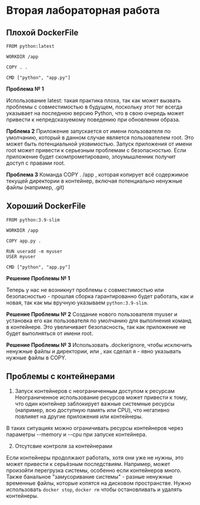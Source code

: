 # __Вторая лабораторная работа__
## __Плохой DockerFile__
```
FROM python:latest

WORKDIR /app

COPY . .

CMD ["python", "app.py"]
```
__Проблема № 1__

Использование latest: такая практика плоха, так как может вызвать проблемы с совместимостью в будущем, поскольку этот тег всегда указывает на последнюю версию Python, что в свою очередь может привести к непредсказуемому поведению при обновлении образа.

__Прблема 2__
Приложение запускается от имени пользователя по умолчанию, который в данном случае является пользователем root. Это может быть потенциальной уязвимостью. Запуск приложения от имени root может привести к серьезным проблемам с безопасностью. Если приложение будет скомпрометировано, злоумышленник получит доступ с правами root.

__Проблема 3__
Команда COPY . /app , которая копирует всё содержимое текущей директории в контейнер, включая потенциально ненужные файлы (например, .git)

## __Хороший DockerFile__
```
FROM python:3.9-slim

WORKDIR /app

COPY app.py .

RUN useradd -m myuser
USER myuser

CMD ["python", "app.py"]
```

__Решение Проблемы № 1__

Теперь у нас не возникнут проблемы с совместимостью или безопасностью - прошлая сборка гарантированно будет работать, как и новая, так как мы вручную указываем `python:3.9-slim`.

__Решение Проблемы № 2__
Создание нового пользователя myuser и установка его как пользователя по умолчанию для выполнения команд в контейнере. Это увеличивает безопасность, так как приложение не будет выполняться от имени root.

__Решение Проблемы № 3__
Использовать .dockerignore, чтобы исключить ненужные файлы и директории, или , как сделал я - явно указывать нужные файлы в COPY.

## __Проблемы с контейнерами__

1. Запуск контейнеров с неограниченным доступом к ресурсам
Неограниченное использование ресурсов может привести к тому, что один контейнер заблокирует важные системные ресурсы (например, всю доступную память или CPU), что негативно повлияет на другие приложения или контейнеры.

В таких ситуациях можно ограничивать ресурсы контейнеров через параметры --memory и --cpu при запуске контейнера.

2. Отсутсвие контроля за контейнерами

Если контейнеры продолжают работать, хотя они уже не нужны, это может привести к серьёзным последствиям. Например, может произойти перегрузка системы, особенно если контейнеров много. Также банальное "замусоривание системы" - разные ненужные временные файлы, которые копятся на дисковом пространстве. Нужно использовать `docker stop`, `docker rm` чтобы остановливать и удалять контейнеры.